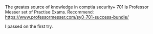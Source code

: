 The greates source of knowledge in comptia security+ 701 is Professor Messer set of Practise Exams. 
Recommend: https://www.professormesser.com/sy0-701-success-bundle/


I passed on the first try.
